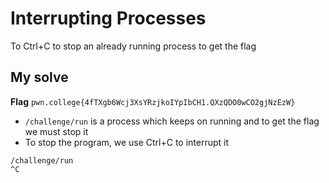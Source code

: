 # Interrupting Processes

To Ctrl+C to stop an already running process to get the flag

## My solve
**Flag** `pwn.college{4fTXgb6Wcj3XsYRzjkoIYpIbCH1.QXzQDO0wCO2gjNzEzW}`
- `/challenge/run` is a process which keeps on running and to get the flag we must stop it
- To stop the program, we use Ctrl+C to interrupt it

```
/challenge/run
^C
```